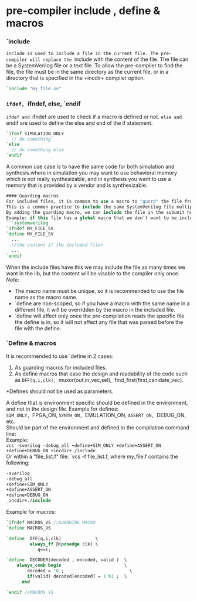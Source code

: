 # pre-compiler include , define & macros

### `include
`include is used to include a file in the current file.
The pre-compiler will replace the `include with the content of the file.
The file can be a SystemVerilog file or a text file.
To allow the pre-compiler to find the file, the file must be in the same directory as the current file, or in a directory that is specified in the +incdir+ compiler option.
```systemverilog
`include "my_file.sv"
```
### `ifdef, `ifndef, else, `endif
`ifdef and `ifndef are used to check if a macro is defined or not.
`else and `endif are used to define the else and end of the if statement.
```systemverilog
`ifdef SIMULATION_ONLY
  // do something
`else
  // do something else
`endif
```
A common use case is to have the same code for both simulation and synthesis.where in simulation you may want to use behavioral memory which is not really synthesizable, and in synthesis you want to use a memory that is provided by a vendor and is synthesizable.

```systemverilog
#### Guarding macros
For included files, it is common to use a macro to "guard" the file from being included more than once.  
This is a common practice to include the same SystemVerilog file multiple times to solve the cases where we want to compile a specific sub unit, so we must add the `include in the subunit header file, but we don't want to include it more than once.  
By adding the guarding macro, we can include the file in the subunit header file, and in the top level file, and the file will be included only once no matter what hierarchy we are trying to compile.  
Example: if this file has a global macro that we don't want to be included more than once, we can use the following code:  
```systemverilog
`ifndef MY_FILE_SV
`define MY_FILE_SV
  ...
  //the content if the included file>
  ...
`endif
```
When the include files have this we may include the file as many times we want in the lib, but the content will be visable to the compiler only once.
*Note:*   
- The macro name must be unique, so it is recommended to use the file name as the macro name.  
- `define are non-scoped, so if you have a macro with the same name in a different file, it will be overridden by the macro in the included file.  
- `define will affect only once the pre-compilation reads the specific file the define is in, so it will not affect any file that was parsed before the file with the define.

### `Define & macros
It is recommended to use `define in 2 cases:   

1. As guarding macros for included files.  
2. As define macros that ease the design and readability of the code such as `DFF(q,i,clk), `muxor(out,in_vec,sel), `find_first(first,canidate_vec).    

*Defines should not be used as parameters.

A define that is environment specific should be defined in the environment, and not in the design file.
Example for defines:   
`SIM_ONLY, `FPGA_ON, `SYNTH_ON, `EMULATION_ON, `ASSERT_ON, `DEBUG_ON, etc.  
Should be part of the environment and defined in the compilation command line:  
Example:  
``` vcs -sverilog -debug_all +define+SIM_ONLY +define+ASSERT_ON +define+DEBUG_ON +incdir+./include ```   
Or within a "file_list.f" file: `vcs -f file_list.f, where my_file.f contains the following:   
```systemverilog
-sverilog
-debug_all
+define+SIM_ONLY
+define+ASSERT_ON
+define+DEBUG_ON
_incdir+./include
```
Example for macros:
```systemverilog
`ifndef MACROS_VS //GUARDING MACRO
`define MACROS_VS

`define  DFF(q,i,clk)             \
         always_ff @(posedge clk) \
            q<=i;

`define  DECODER(decoded , encoded, valid )  \
    always_comb begin                        \
	    decoded = '0 ;                         \
        if(valid) decoded[encoded] = 1'b1 ;  \
	  end     

`endif //MACROS_VS
```

